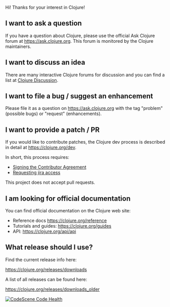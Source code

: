 Hi! Thanks for your interest in Clojure!

## I want to ask a question

If you have a question about Clojure, please use the official Ask Clojure forum at https://ask.clojure.org. This forum is monitored by the Clojure maintainers.

## I want to discuss an idea

There are many interactive Clojure forums for discussion and you can find a list at [Clojure Discussion](https://clojure.org/community/resources#_clojure_discussion).

## I want to file a bug / suggest an enhancement

Please file it as a question on https://ask.clojure.org with the tag "problem" (possible bugs) or "request" (enhancements).

## I want to provide a patch / PR

If you would like to contribute patches, the Clojure dev process is described in detail at https://clojure.org/dev.

In short, this process requires:

- [Signing the Contributor Agreement](https://clojure.org/dev/contributor_agreement)
- [Requesting jira access](https://clojure.atlassian.net/servicedesk/customer/portal/1)

This project does not accept pull requests.

## I am looking for official documentation

You can find official documentation on the Clojure web site:

* Reference docs https://clojure.org/reference
* Tutorials and guides: https://clojure.org/guides
* API: https://clojure.org/api/api

## What release should I use?

Find the current release info here:

https://clojure.org/releases/downloads

A list of all releases can be found here:

https://clojure.org/releases/downloads_older

[![CodeScene Code Health](https://staging.codescene.io/projects/39125/status-badges/code-health)](https://staging.codescene.io/projects/39125)
